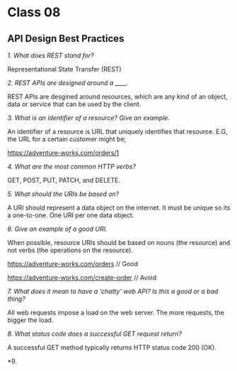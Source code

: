 # Class 08

## API Design Best Practices

*1. What does REST stand for?*

Representational State Transfer (REST)

*2. REST APIs are designed around a ____.*

REST APIs are desgined around resources, which are any kind of an object, data or service that can be used by the client.

*3. What is an identifier of a resource? Give an example.*

An identifier of a resource is URL that uniquely identifies that resource. E.G, the URL for a certain customer might be;

https://adventure-works.com/orders/1

*4. What are the most common HTTP verbs?*

GET, POST, PUT, PATCH, and DELETE.

*5. What should the URIs be based on?*

A URI should represent a data object on the internet. It must be unique so its a one-to-one. One URI per one data object.

*6. Give an example of a good URI.*

When possible, resource URIs should be based on nouns (the resource) and not verbs (the operations on the resource).

https://adventure-works.com/orders // Good

https://adventure-works.com/create-order // Avoid

*7. What does it mean to have a ‘chatty’ web API? Is this a good or a bad thing?*

All web requests impose a load on the web server. The more requests, the bigger the load.

*8. What status code does a successful GET request return?*

A successful GET method typically returns HTTP status code 200 (OK).

*9. 









